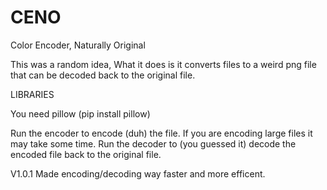 # CENO
Color Encoder, Naturally Original


This was a random idea,
What it does is it converts files to a weird png file that can be decoded back to the original file.


LIBRARIES

You need pillow (pip install pillow)

Run the encoder to encode (duh) the file. If you are encoding large files it may take some time.
Run the decoder to (you guessed it) decode the encoded file back to the original file.




V1.0.1
Made encoding/decoding way faster and more efficent.
